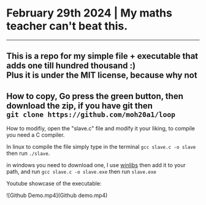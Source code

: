 # February 29th 2024 | My maths teacher can't beat this.  
---  
This is a repo for my simple file + executable that adds one till hundred thousand :)  
Plus it is under the MIT license, because why not  
---  
How to copy,
Go press the green button, then download the zip, if you have git then  
`git clone https://github.com/moh20a1/loop`  
---  
How to modifiy,
open the "slave.c" file and modify it your liking, to compile you need a C compiler.  

In linux to compile the file simply type in the terminal `gcc slave.c -o slave` then run `./slave`.  

in windows you need to download one, I use [winlibs](https://winlibs.com)
then add it to your path, and run `gcc slave.c -o slave.exe` then run `slave.exe`  


Youtube showcase of the executable:

![Github Demo.mp4](Github demo.mp4)
